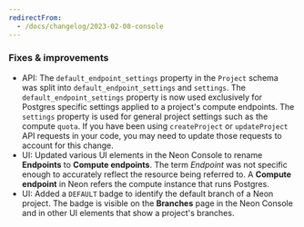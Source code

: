 ```yaml
---
redirectFrom:
  - /docs/changelog/2023-02-08-console
---
```


### Fixes & improvements

- API: The `default_endpoint_settings` property in the `Project` schema was split into `default_endpoint_settings` and `settings`. The `default_endpoint_settings` property is now used exclusively for Postgres specific settings applied to a project's compute endpoints. The `settings` property is used for general project settings such as the compute `quota`. If you have been using `createProject` or `updateProject` API requests in your code, you may need to update those requests to account for this change.
- UI: Updated various UI elements in the Neon Console to rename **Endpoints** to **Compute endpoints**. The term _Endpoint_ was not specific enough to accurately reflect the resource being referred to. A **Compute endpoint** in Neon refers the compute instance that runs Postgres.
- UI: Added a `DEFAULT` badge to identify the default branch of a Neon project. The badge is visible on the **Branches** page in the Neon Console and in other UI elements that show a project's branches.
